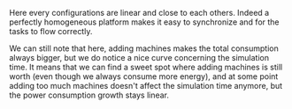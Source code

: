 Here every configurations are linear and close to each others.
Indeed a perfectly homogeneous platform makes it easy to synchronize and for the tasks to flow correctly.

We can still note that here, adding machines makes the total consumption always bigger, but we do notice a nice curve concerning the simulation time.
It means that we can find a sweet spot where adding machines is still worth (even though we always consume more energy), and at some point adding too much machines doesn't affect the simulation time anymore, but the power consumption growth stays linear.
